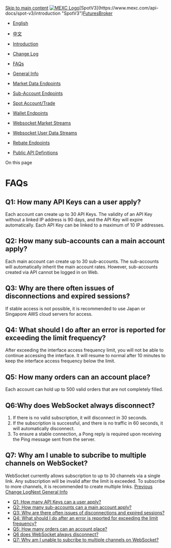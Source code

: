[Skip to main content](https://www.mexc.com/api-docs/spot-v3/faqs#__docusaurus_skipToContent_fallback "Skip to main content")
[![MEXC Logo](https://www.mexc.com/api-docs-assets/img/mexc-logo.svg)](https://www.mexc.com/ "https://www.mexc.com/")[SpotV3](https://www.mexc.com/api-docs/spot-v3/introduction "SpotV3")[Futures](https://www.mexc.com/api-docs/futures/update-log "Futures")[Broker](https://www.mexc.com/api-docs/broker/mexc-broker-introduction "Broker")
[](https://www.mexc.com/api-docs/spot-v3/faqs "English")

- [English](https://www.mexc.com/api-docs/spot-v3/faqs "English")

- [中文](https://www.mexc.com/zh-MY/api-docs/spot-v3/faqs "中文")

- [Introduction](https://www.mexc.com/api-docs/spot-v3/introduction "Introduction")

- [Change Log](https://www.mexc.com/api-docs/spot-v3/change-log "Change Log")

- [FAQs](https://www.mexc.com/api-docs/spot-v3/faqs "FAQs")

- [General Info](https://www.mexc.com/api-docs/spot-v3/general-info "General Info")

- [Market Data Endpoints](https://www.mexc.com/api-docs/spot-v3/market-data-endpoints "Market Data Endpoints")

- [Sub-Account Endpoints](https://www.mexc.com/api-docs/spot-v3/subaccount-endpoints "Sub-Account Endpoints")

- [Spot Account/Trade](https://www.mexc.com/api-docs/spot-v3/spot-account-trade "Spot Account/Trade")

- [Wallet Endpoints](https://www.mexc.com/api-docs/spot-v3/wallet-endpoints "Wallet Endpoints")

- [Websocket Market Streams](https://www.mexc.com/api-docs/spot-v3/websocket-market-streams "Websocket Market Streams")

- [Websocket User Data Streams](https://www.mexc.com/api-docs/spot-v3/websocket-user-data-streams "Websocket User Data Streams")

- [Rebate Endpoints](https://www.mexc.com/api-docs/spot-v3/rebate-endpoints "Rebate Endpoints")

- [Public API Definitions](https://www.mexc.com/api-docs/spot-v3/public-api-definitions "Public API Definitions")

On this page

# FAQs

## Q1: How many API Keys can a user apply?[​](https://www.mexc.com/api-docs/spot-v3/faqs#q1-how-many-api-keys-can-a-user-apply "Direct link to Q1: How many API Keys can a user apply?")

Each account can create up to 30 API Keys. The validity of an API Key without a linked IP address is 90 days, and the API Key will expire automatically. Each API Key can be linked to a maximum of 10 IP addresses.

## Q2: How many sub-accounts can a main account apply?[​](https://www.mexc.com/api-docs/spot-v3/faqs#q2-how-many-sub-accounts-can-a-main-account-apply "Direct link to Q2: How many sub-accounts can a main account apply?")

Each main account can create up to 30 sub-accounts. The sub-accounts will automatically inherit the main account rates. However, sub-accounts created via API cannot be logged in on Web.

## Q3: Why are there often issues of disconnections and expired sessions?[​](https://www.mexc.com/api-docs/spot-v3/faqs#q3-why-are-there-often-issues-of-disconnections-and-expired-sessions "Direct link to Q3: Why are there often issues of disconnections and expired sessions?")

If stable access is not possible, it is recommended to use Japan or Singapore AWS cloud servers for access.

## Q4: What should I do after an error is reported for exceeding the limit frequency?[​](https://www.mexc.com/api-docs/spot-v3/faqs#q4-what-should-i-do-after-an-error-is-reported-for-exceeding-the-limit-frequency "Direct link to Q4: What should I do after an error is reported for exceeding the limit frequency?")

After exceeding the interface access frequency limit, you will not be able to continue accessing the interface. It will resume to normal after 10 minutes to keep the interface access frequency below the limit.

## Q5: How many orders can an account place?[​](https://www.mexc.com/api-docs/spot-v3/faqs#q5-how-many-orders-can-an-account-place "Direct link to Q5: How many orders can an account place?")

Each account can hold up to 500 valid orders that are not completely filled.

## Q6:Why does WebSocket always disconnect?[​](https://www.mexc.com/api-docs/spot-v3/faqs#q6-does-websocket-always-disconnect "Direct link to q6-does-websocket-always-disconnect")

1. If there is no valid subscription, it will disconnect in 30 seconds.
1. If the subscription is successful, and there is no traffic in 60 seconds, it will automatically disconnect.
1. To ensure a stable connection, a Pong reply is required upon receiving the Ping message sent from the server.

## Q7: Why am I unable to subcribe to multiple channels on WebSocket?[​](https://www.mexc.com/api-docs/spot-v3/faqs#q7-why-am-i-unable-to-subcribe-to-multiple-channels-on-websocket "Direct link to Q7: Why am I unable to subcribe to multiple channels on WebSocket?")

WebSocket currently allows subscription to up to 30 channels via a single link. Any subscription will be invalid after the limit is exceeded. To subscribe to more channels, it is recommended to create multiple links.
[Previous Change Log](https://www.mexc.com/api-docs/spot-v3/change-log "PreviousChange Log")[Next General Info](https://www.mexc.com/api-docs/spot-v3/general-info "NextGeneral Info")

- [Q1: How many API Keys can a user apply?](https://www.mexc.com/api-docs/spot-v3/faqs#q1-how-many-api-keys-can-a-user-apply "Q1: How many API Keys can a user apply?")
- [Q2: How many sub-accounts can a main account apply?](https://www.mexc.com/api-docs/spot-v3/faqs#q2-how-many-sub-accounts-can-a-main-account-apply "Q2: How many sub-accounts can a main account apply?")
- [Q3: Why are there often issues of disconnections and expired sessions?](https://www.mexc.com/api-docs/spot-v3/faqs#q3-why-are-there-often-issues-of-disconnections-and-expired-sessions "Q3: Why are there often issues of disconnections and expired sessions?")
- [Q4: What should I do after an error is reported for exceeding the limit frequency?](https://www.mexc.com/api-docs/spot-v3/faqs#q4-what-should-i-do-after-an-error-is-reported-for-exceeding-the-limit-frequency "Q4: What should I do after an error is reported for exceeding the limit frequency?")
- [Q5: How many orders can an account place?](https://www.mexc.com/api-docs/spot-v3/faqs#q5-how-many-orders-can-an-account-place "Q5: How many orders can an account place?")
- [Q6 does WebSocket always disconnect?](https://www.mexc.com/api-docs/spot-v3/faqs#q6-does-websocket-always-disconnect "Q6 does WebSocket always disconnect?")
- [Q7: Why am I unable to subcribe to multiple channels on WebSocket?](https://www.mexc.com/api-docs/spot-v3/faqs#q7-why-am-i-unable-to-subcribe-to-multiple-channels-on-websocket "Q7: Why am I unable to subcribe to multiple channels on WebSocket?")
